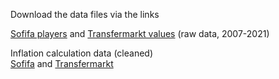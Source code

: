 Download the data files via the links

[Sofifa players](https://drive.google.com/drive/folders/1H4pn7WspufljsQ6XhUs1i5eErdfald1G?usp=sharing) and [Transfermarkt values](https://drive.google.com/drive/folders/1Jm7DjRVcS2YW_xjHWVrOyItZGTcXwFWb?usp=sharing) (raw data, 2007-2021)

Inflation calculation data (cleaned)  
[Sofifa](https://docs.google.com/spreadsheets/d/1tPwH_Gr-x_X11NhQ-U2k526Ra94y1Ln-/edit?usp=sharing&ouid=100438578617681991064&rtpof=true&sd=true) and [Transfermarkt](https://docs.google.com/spreadsheets/d/1yE1VsRAx9Slv1AUBIFZlT_QEljzx-GeQ/edit?usp=sharing&ouid=100438578617681991064&rtpof=true&sd=true)
